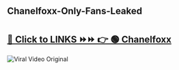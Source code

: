
 ## Chanelfoxx-Only-Fans-Leaked

# <h2><a href="https://clipsfans.com/Chanelfoxx&ref=git">🔗 Click to LINKS ⏩⏩ 👉 🟢 Chanelfoxx </a></h2>

<a href="https://clipsfans.com/Chanelfoxx&ref=git" rel="nofollow" data-target="animated-image.originalLink"><img src="https://i.ibb.co.com/xMMVF88/686577567.gif" alt="Viral Video Original" style="max-width: 100%; display: inline-block;" data-target="animated-image.originalImage"></a>
